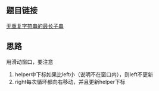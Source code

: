 ## 题目链接
[无重复字符串的最长子串](https://leetcode-cn.com/problems/longest-substring-without-repeating-characters/)

## 思路
用滑动窗口，要注意
1. helper中下标如果比left小（说明不在窗口内），则left不更新
2. right每次循环都向右移动，并且更新helper下标
